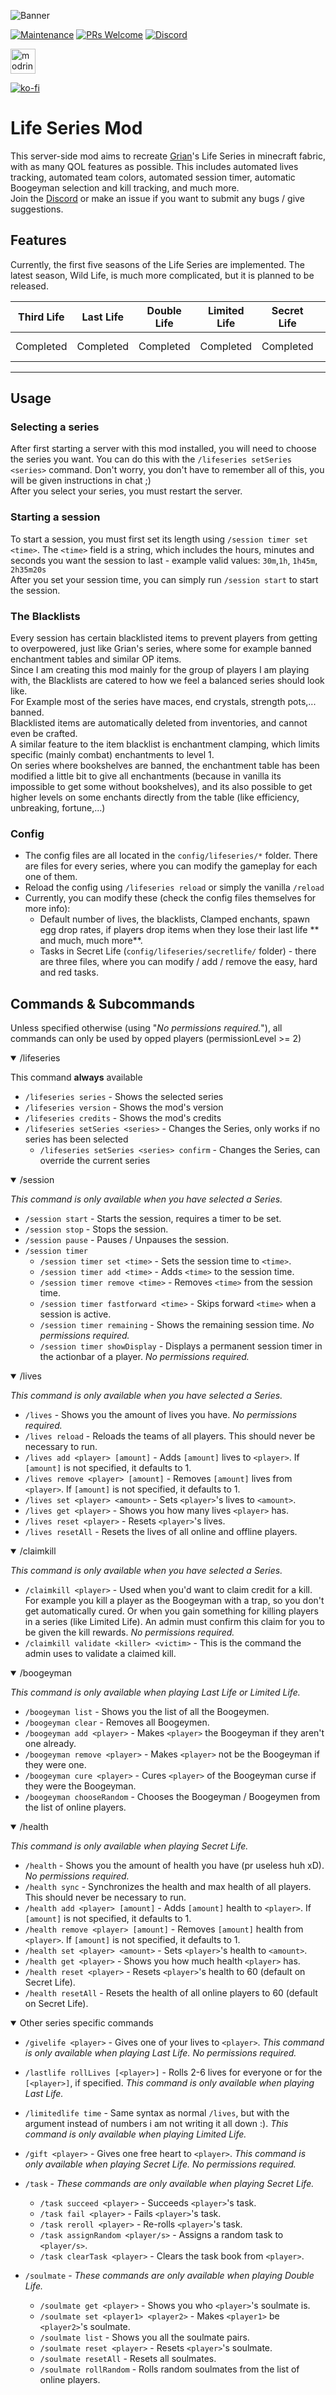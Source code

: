 ![Banner](images/banner.png)

[![Maintenance](https://img.shields.io/badge/Maintained%3F-yes-green.svg)](https://github.com/Mat0u5/LifeSeries/graphs/commit-activity)
[![PRs Welcome](https://img.shields.io/badge/PRs-welcome-brightgreen.svg?style=flat-square)](http://makeapullrequest.com)
[![Discord](https://badgen.net/discord/online-members/QWJxfb4zQZ?icon=discord&label=Discord&list=what)](https://discord.gg/QWJxfb4zQZ)

[<img alt="modrinth" height="40" src="https://cdn.jsdelivr.net/npm/@intergrav/devins-badges@3/assets/compact/available/modrinth_vector.svg">](https://modrinth.com/mod/life-series)

[![ko-fi](https://ko-fi.com/img/githubbutton_sm.svg)](https://ko-fi.com/mat0u5)


# Life Series Mod
This server-side mod aims to recreate [Grian](https://www.youtube.com/c/Grian)'s Life Series in minecraft fabric, with as many QOL features as possible. 
This includes automated lives tracking, automated team colors, automated session timer, automatic Boogeyman selection and kill tracking, and much more.<br>
Join the [Discord](https://discord.gg/QWJxfb4zQZ) or make an issue if you want to submit any bugs / give suggestions.
## Features

Currently, the first five seasons of the Life Series are implemented. The latest season, Wild Life, is much more complicated, but it is planned to be released.

| Third Life | Last Life | Double Life | Limited Life | Secret Life | | Wild Life  |
|------------|-----------|-------------|--------------|-------------|-|------------|
| Completed  | Completed | Completed   | Completed    | Completed | | Next up :/ |
-----
## Usage
### Selecting a series
After first starting a server with this mod installed, you will need to choose the series you want. You can do this with the `/lifeseries setSeries <series>` command. Don't worry, you don't have to remember all of this, you will be given instructions in chat ;) <br>
After you select your series, you must restart the server.

### Starting a session
To start a session, you must first set its length using `/session timer set <time>`. The `<time>` field is a string, which includes the hours, minutes and seconds you want the session to last - example valid values: `30m`,`1h`, `1h45m`, `2h35m20s` <br>
After you set your session time, you can simply run `/session start` to start the session.<br>

### The Blacklists
Every session has certain blacklisted items to prevent players from getting to overpowered, just like Grian's series, where some for example banned enchantment tables and similar OP items.<br>
Since I am creating this mod mainly for the group of players I am playing with, the Blacklists are catered to how we feel a balanced series should look like.<br>
For Example most of the series have maces, end crystals, strength pots,... banned.<br>
Blacklisted items are automatically deleted from inventories, and cannot even be crafted.<br>
A similar feature to the item blacklist is enchantment clamping, which limits specific (mainly combat) enchantments to level 1.<br>
On series where bookshelves are banned, the enchantment table has been modified a little bit to give all enchantments (because in vanilla its impossible to get some without bookshelves), and its also possible to get higher levels on some enchants directly from the table (like efficiency, unbreaking, fortune,...)

### Config
- The config files are all located in the `config/lifeseries/*` folder. There are files for every series, where you can modify the gameplay for each one of them.<br>
- Reload the config using `/lifeseries reload` or simply the vanilla `/reload`
- Currently, you can modify these (check the config files themselves for more info):
  - Default number of lives, the blacklists, Clamped enchants, spawn egg drop rates, if players drop items when they lose their last life ** and much, much more**.
  - Tasks in Secret Life (`config/lifeseries/secretlife/` folder) - there are three files, where you can modify / add / remove the easy, hard and red tasks.

## Commands & Subcommands
Unless specified otherwise (using "*No permissions required.*"), all commands can only be used by opped players (permissionLevel >= 2)

<details open>
<summary>/lifeseries</summary>

This command **always** available
- `/lifeseries series` - Shows the selected series
- `/lifeseries version` - Shows the mod's version
- `/lifeseries credits` - Shows the mod's credits
- `/lifeseries setSeries <series>` - Changes the Series, only works if no series has been selected
  - `/lifeseries setSeries <series> confirm` - Changes the Series, can override the current series
</details>

<details open>
<summary>/session</summary>

*This command is only available when you have selected a Series.*
- `/session start` - Starts the session, requires a timer to be set.
- `/session stop` - Stops the session.
- `/session pause` - Pauses / Unpauses the session.
- `/session timer`
  - `/session timer set <time>` - Sets the session time to `<time>`.
  - `/session timer add <time>` - Adds `<time>` to the session time.
  - `/session timer remove <time>` - Removes `<time>` from the session time.
  - `/session timer fastforward <time>` - Skips forward `<time>` when a session is active.
  - `/session timer remaining` - Shows the remaining session time. *No permissions required.*
  - `/session timer showDisplay` - Displays a permanent session timer in the actionbar of a player. *No permissions required.*
</details>

<details open>
<summary>/lives</summary>

*This command is only available when you have selected a Series.*
- `/lives` - Shows you the amount of lives you have. *No permissions required.*
- `/lives reload` - Reloads the teams of all players. This should never be necessary to run.
- `/lives add <player> [amount]` - Adds `[amount]` lives to `<player>`. If `[amount]` is not specified, it defaults to 1.
- `/lives remove <player> [amount]` - Removes `[amount]` lives from `<player>`. If `[amount]` is not specified, it defaults to 1.
- `/lives set <player> <amount>` - Sets `<player>`'s lives to `<amount>`.
- `/lives get <player>` - Shows you how many lives `<player>` has.
- `/lives reset <player>` - Resets `<player>`'s lives.
- `/lives resetAll` - Resets the lives of all online and offline players.
</details>

<details open>
<summary>/claimkill</summary>

*This command is only available when you have selected a Series.*
- `/claimkill <player>` - Used when you'd want to claim credit for a kill. For example you kill a player as the Boogeyman with a trap, so you don't get automatically cured. Or when you gain something for killing players in a series (like Limited Life). An admin must confirm this claim for you to be given the kill rewards. *No permissions required.*
- `/claimkill validate <killer> <victim>` - This is the command the admin uses to validate a claimed kill.
</details>


<details open>
<summary>/boogeyman</summary>

*This command is only available when playing Last Life or Limited Life.*
- `/boogeyman list` - Shows you the list of all the Boogeymen.
- `/boogeyman clear` - Removes all Boogeymen.
- `/boogeyman add <player>` - Makes `<player>` the Boogeyman if they aren't one already.
- `/boogeyman remove <player>` - Makes `<player>` not be the Boogeyman if they were one.
- `/boogeyman cure <player>` - Cures `<player>` of the Boogeyman curse if they were the Boogeyman.
- `/boogeyman chooseRandom` - Chooses the Boogeyman / Boogeymen from the list of online players.
</details>

<details open>
<summary>/health</summary>

*This command is only available when playing Secret Life.*
- `/health` - Shows you the amount of health you have (pr useless huh xD). *No permissions required.*
- `/health sync` - Synchronizes the health and max health of all players. This should never be necessary to run.
- `/health add <player> [amount]` - Adds `[amount]` health to `<player>`. If `[amount]` is not specified, it defaults to 1.
- `/health remove <player> [amount]` - Removes `[amount]` health from `<player>`. If `[amount]` is not specified, it defaults to 1.
- `/health set <player> <amount>` - Sets `<player>`'s health to `<amount>`.
- `/health get <player>` - Shows you how much health `<player>` has.
- `/health reset <player>` - Resets `<player>`'s health to 60 (default on Secret Life).
- `/health resetAll` - Resets the health of all online players to 60 (default on Secret Life).
</details>

<details open>
<summary>Other series specific commands</summary>

- `/givelife <player>` - Gives one of your lives to `<player>`. *This command is only available when playing Last Life.* *No permissions required.*
- `/lastlife rollLives [<player>]` - Rolls 2-6 lives for everyone or for the `[<player>]`, if specified. *This command is only available when playing Last Life.*
- `/limitedlife time` - Same syntax as normal `/lives`, but with the <time> argument instead of numbers i am not writing it all down :). *This command is only available when playing Limited Life.*

- `/gift <player>` - Gives one free heart to `<player>`. *This command is only available when playing Secret Life.* *No permissions required.*

- `/task` - *These commands are only available when playing Secret Life.*
  - `/task succeed <player>` - Succeeds `<player>`'s task.
  - `/task fail <player>` - Fails `<player>`'s task.
  - `/task reroll <player>` - Re-rolls `<player>`'s task.
  - `/task assignRandom <player/s>` - Assigns a random task to `<player/s>`.
  - `/task clearTask <player>` - Clears the task book from `<player>`.

- `/soulmate` - *These commands are only available when playing Double Life.*
  - `/soulmate get <player>` - Shows you who `<player>`'s soulmate is.
  - `/soulmate set <player1> <player2>` - Makes `<player1>` be `<player2>`'s soulmate.
  - `/soulmate list` - Shows you all the soulmate pairs.
  - `/soulmate reset <player>` - Resets `<player>`'s soulmate.
  - `/soulmate resetAll` - Resets all soulmates.
  - `/soulmate rollRandom` - Rolls random soulmates from the list of online players.
</details>
